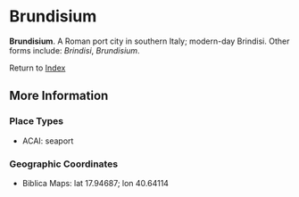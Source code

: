 # Brundisium
**Brundisium**. 
A Roman port city in southern Italy; modern-day Brindisi. 
Other forms include: 
*Brindisi*, *Brundisium*. 








Return to [Index](00-Index.md)

## More Information

### Place Types

* ACAI: seaport



### Geographic Coordinates

* Biblica Maps: lat 17.94687; lon 40.64114




